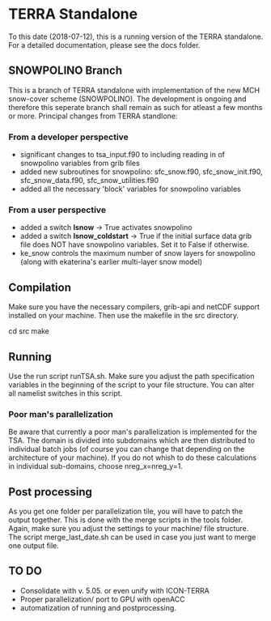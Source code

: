 # TERRA Standalone

To this date (2018-07-12), this is a running version of the TERRA standalone. For a detailed documentation, please see the docs folder.

## SNOWPOLINO Branch
This is a branch of TERRA standalone with implementation of the new MCH snow-cover scheme (SNOWPOLINO). The development is ongoing and therefore this seperate branch shall remain as such for atleast a few months or more. 
Principal changes from TERRA standlone:
### From a developer perspective
- significant changes to tsa_input.f90 to including reading in of snowpolino variables from grib files
- added new subroutines for snowpolino: sfc_snow.f90, sfc_snow_init.f90, sfc_snow_data.f90, sfc_snow_utilities.f90
- added all the necessary 'block' variables for snowpolino variables
### From a user perspective
- added a switch **lsnow** -> True activates snowpolino
- added a switch **lsnow_coldstart** -> True if the initial surface data grib file does NOT have snowpolino variables. Set it to False if otherwise.
- ke_snow controls the maximum number of snow layers for snowpolino (along with ekaterina's earlier multi-layer snow model)

## Compilation
Make sure you have the necessary compilers, grib-api and netCDF support installed on your machine. Then use the makefile in the src directory.

cd src
make


## Running
Use the run script runTSA.sh. Make sure you adjust the path specification variables in the beginning
of the script to your file structure. You can alter all namelist switches in this script.

### Poor man's parallelization
Be aware that currently a poor man's parallelization is implemented for the TSA. The domain is divided into subdomains which are then distributed to individual batch jobs (of course you can change that depending on the architecture of your machine). If you do not whish to do these calculations in individual sub-domains, choose nreg_x=nreg_y=1.


## Post processing
As you get one folder per parallelization tile, you will have to patch the output together. This is done with the merge scripts in the tools folder. Again, make sure you adjust the settings to your machine/ file structure. The script merge_last_date.sh can be used in case you just want to merge one output file.


## TO DO
- Consolidate with v. 5.05. or even unify with ICON-TERRA
- Proper parallelization/ port to GPU with openACC
- automatization of running and postprocessing.
